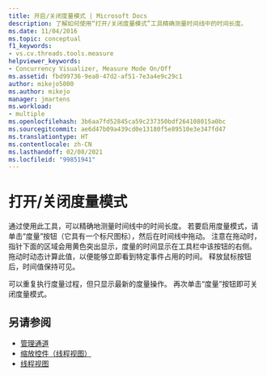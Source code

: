 ```yaml
---
title: 开启/关闭度量模式 | Microsoft Docs
description: 了解如何使用“打开/关闭度量模式”工具精确测量时间线中的时间长度。
ms.date: 11/04/2016
ms.topic: conceptual
f1_keywords:
- vs.cv.threads.tools.measure
helpviewer_keywords:
- Concurrency Visualizer, Measure Mode On/Off
ms.assetid: fbd99736-9ea8-47d2-af51-7e3a4e9c29c1
author: mikejo5000
ms.author: mikejo
manager: jmartens
ms.workload:
- multiple
ms.openlocfilehash: 3b6aa7fd52845ca59c237350bdf264108015a0bc
ms.sourcegitcommit: ae6d47b09a439cd0e13180f5e89510e3e347fd47
ms.translationtype: HT
ms.contentlocale: zh-CN
ms.lasthandoff: 02/08/2021
ms.locfileid: "99851941"
---
```

# <a name="measure-mode-onoff"></a>打开/关闭度量模式
通过使用此工具，可以精确地测量时间线中的时间长度。 若要启用度量模式，请单击“度量”按钮（它具有一个标尺图标），然后在时间线中拖动。 注意在拖动时，指针下面的区域会用黄色突出显示，度量的时间显示在工具栏中该按钮的右侧。 拖动时动态计算此值，以便能够立即看到特定事件占用的时间。 释放鼠标按钮后，时间值保持可见。

 可以重复执行度量过程，但只显示最新的度量操作。 再次单击“度量”按钮即可关闭度量模式。

## <a name="see-also"></a>另请参阅
- [管理通道](../profiling/manage-channels.md)
- [缩放控件（线程视图）](../profiling/zoom-control-threads-view.md)
- [线程视图](../profiling/threads-view-parallel-performance.md)